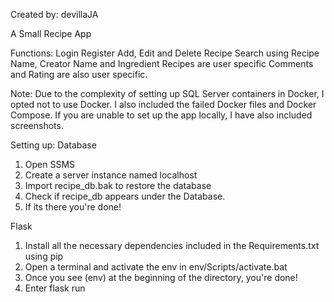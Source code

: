Created by: devillaJA

A Small Recipe App

Functions:
Login
Register
Add, Edit and Delete Recipe
Search using Recipe Name, Creator Name and Ingredient
Recipes are user specific
Comments and Rating are also user specific.


Note: Due to the complexity of setting up SQL Server containers in Docker, I opted not to use Docker. I also included the failed Docker files and Docker Compose. If you are unable to set up the app locally, I have also included screenshots.

Setting up:
Database
1. Open SSMS
2. Create a server instance named localhost
3. Import recipe_db.bak to restore the database
4. Check if recipe_db appears under the Database.
5. If its there you're done!

Flask
1. Install all the necessary dependencies included in the Requirements.txt using pip
2. Open a terminal and activate the env in env/Scripts/activate.bat
3. Once you see (env) at the beginning of the directory, you're done!
4. Enter flask run

